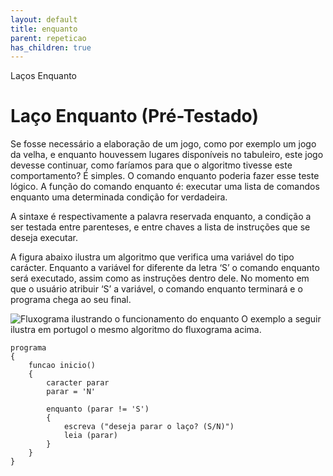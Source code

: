 ```yaml
---
layout: default
title: enquanto
parent: repeticao
has_children: true
---
```



Laços Enquanto

Laço Enquanto (Pré-Testado)
===========================

Se fosse necessário a elaboração de um jogo, como por exemplo um jogo da velha, e enquanto houvessem lugares disponíveis no tabuleiro, este jogo devesse continuar, como faríamos para que o algoritmo tivesse este comportamento? É simples. O comando enquanto poderia fazer esse teste lógico. A função do comando enquanto é: executar uma lista de comandos enquanto uma determinada condição for verdadeira.

A sintaxe é respectivamente a palavra reservada enquanto, a condição a ser testada entre parenteses, e entre chaves a lista de instruções que se deseja executar.

A figura abaixo ilustra um algoritmo que verifica uma variável do tipo carácter. Enquanto a variável for diferente da letra ‘S’ o comando enquanto será executado, assim como as instruções dentro dele. No momento em que o usuário atribuir ‘S’ a variável, o comando enquanto terminará e o programa chega ao seu final.

![Fluxograma ilustrando o funcionamento do enquanto](../../../../recursos/imagens/${tema}/enquanto.png)
O exemplo a seguir ilustra em portugol o mesmo algoritmo do fluxograma acima.

```
programa
{
    funcao inicio()
	{
		caracter parar
		parar = 'N'

		enquanto (parar != 'S')
		{
			escreva ("deseja parar o laço? (S/N)")
			leia (parar)
		}
	}
}	

```


